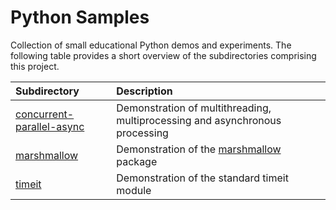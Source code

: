# Python Samples

Collection of small educational Python demos and experiments. The following table provides a short overview of the subdirectories comprising this project.

| Subdirectory                                             | Description                                                                           |
|:-------------------------------------------------------- |:------------------------------------------------------------------------------------- |
| [concurrent-parallel-async](./concurrent-parallel-async) | Demonstration of multithreading, multiprocessing and asynchronous processing          |
| [marshmallow](./marshmallow)                             | Demonstration of the [marshmallow](https://pypi.org/project/marshmallow/) package     |
| [timeit](./timeit)                                       | Demonstration of the standard timeit module                                           |
